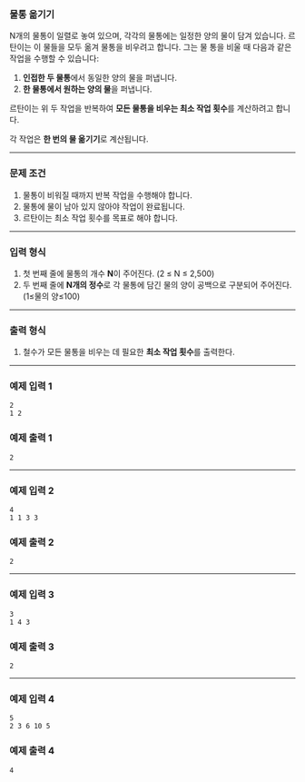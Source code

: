 ### **물통 옮기기**

N개의 물통이 일렬로 놓여 있으며, 각각의 물통에는 일정한 양의 물이 담겨 있습니다. 르탄이는 이 물들을 모두 옮겨 물통을 비우려고 합니다. 그는 물 통을 비울 때 다음과 같은 작업을 수행할 수 있습니다:

1. **인접한 두 물통**에서 동일한 양의 물을 퍼냅니다.
2. **한 물통에서 원하는 양의 물**을 퍼냅니다.

르탄이는 위 두 작업을 반복하여 **모든 물통을 비우는 최소 작업 횟수**를 계산하려고 합니다.

각 작업은 **한 번의 물 옮기기**로 계산됩니다.

---

### **문제 조건**

1. 물통이 비워질 때까지 반복 작업을 수행해야 합니다.
2. 물통에 물이 남아 있지 않아야 작업이 완료됩니다.
3. 르탄이는 최소 작업 횟수를 목표로 해야 합니다.

---

### **입력 형식**

1. 첫 번째 줄에 물통의 개수 **N**이 주어진다. (2 ≤ N ≤ 2,500)
2. 두 번째 줄에 **N개의 정수**로 각 물통에 담긴 물의 양이 공백으로 구분되어 주어진다. (1≤물의 양≤100)

---

### **출력 형식**

1. 철수가 모든 물통을 비우는 데 필요한 **최소 작업 횟수**를 출력한다.

---

### **예제 입력 1**

```
2
1 2

```

### **예제 출력 1**

```
2

```

---

### **예제 입력 2**

```
4
1 1 3 3

```

### **예제 출력 2**

```
2

```

---

### **예제 입력 3**

```
3
1 4 3

```

### **예제 출력 3**

```
2

```

---

### **예제 입력 4**

```
5
2 3 6 10 5

```

### **예제 출력 4**

```
4
```
